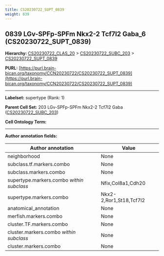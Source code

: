 ```yaml
---
title: CS20230722_SUPT_0839
weight: 839
---
```

## 0839 LGv-SPFp-SPFm Nkx2-2 Tcf7l2 Gaba_6 (CS20230722_SUPT_0839)
<b>Hierarchy: </b>
[CS20230722_CLAS_20](../CS20230722_CLAS_20) >
[CS20230722_SUBC_203](../CS20230722_SUBC_203) >
[CS20230722_SUPT_0839](../CS20230722_SUPT_0839)

**PURL:** [https://purl.brain-bican.org/taxonomy/CCN20230722/CS20230722_SUPT_0839](https://purl.brain-bican.org/taxonomy/CCN20230722/CS20230722_SUPT_0839)

---


**Labelset:** supertype (Rank: 1)

**Parent Cell Set:** 203 LGv-SPFp-SPFm Nkx2-2 Tcf7l2 Gaba ([CS20230722_SUBC_203](../CS20230722_SUBC_203))



**Cell Ontology Term:** 

[MARKER GENES.]: #


---

[TRANSFERRED ANNOTATIONS.]: #


[AUTHOR ANNOTATION FIELDS.]: #


**Author annotation fields:**

| Author annotation | Value |
|-------------------|-------|
|neighborhood|None|
|subclass.tf.markers.combo|None|
|subclass.markers.combo|None|
|supertype.markers.combo _within subclass_|Nfix,Col8a1,Cdh20|
|supertype.markers.combo|Nkx2-2,Ror1,St18,Tcf7l2|
|anatomical_annotation|None|
|merfish.markers.combo|None|
|cluster.TF.markers.combo|None|
|cluster.markers.combo _within subclass_|None|
|cluster.markers.combo|None|
